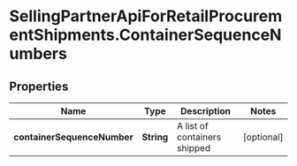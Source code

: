 # SellingPartnerApiForRetailProcurementShipments.ContainerSequenceNumbers

## Properties
Name | Type | Description | Notes
------------ | ------------- | ------------- | -------------
**containerSequenceNumber** | **String** | A list of containers shipped | [optional] 


